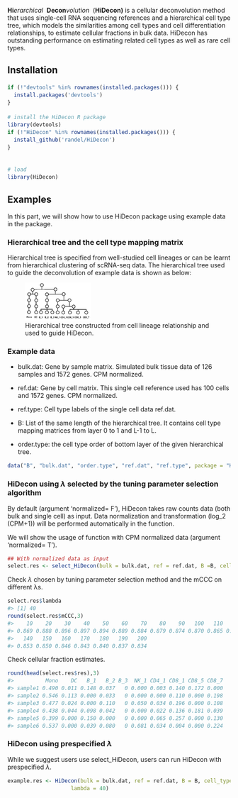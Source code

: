 
$\textbf{Hi}erarchical \ \ \textbf{Decon}volution \ \ (\textbf{HiDecon)}$
is a cellular deconvolution method that uses single-cell RNA sequencing
references and a hierarchical cell type tree, which models the
similarities among cell types and cell differentiation relationships, to
estimate cellular fractions in bulk data. HiDecon has outstanding
performance on estimating related cell types as well as rare cell types.

## Installation

``` r
if (!"devtools" %in% rownames(installed.packages())) {
  install.packages('devtools')
}

# install the HiDecon R package
library(devtools)
if (!"HiDecon" %in% rownames(installed.packages())) {
  install_github('randel/HiDecon')
}


# load
library(HiDecon)
```

## Examples

In this part, we will show how to use HiDecon package using example data
in the package.

### Hierarchical tree and the cell type mapping matrix

Hierarchical tree is specified from well-studied cell lineages or can be
learnt from hierarchical clustering of scRNA-seq data. The hierarchical
tree used to guide the deconvolution of example data is shown as below:

<figure>
<img src="tree.png" style="width:35.0%"
alt="Hierarchical tree constructed from cell lineage relationship and used to guide HiDecon." />
<figcaption aria-hidden="true">Hierarchical tree constructed from cell
lineage relationship and used to guide HiDecon.</figcaption>
</figure>

### Example data

- bulk.dat: Gene by sample matrix. Simulated bulk tissue data of 126
  samples and 1572 genes. CPM normalized.

- ref.dat: Gene by cell matrix. This single cell reference used has 100
  cells and 1572 genes. CPM normalized.

- ref.type: Cell type labels of the single cell data ref.dat.

- B: List of the same length of the hierarchical tree. It contains cell
  type mapping matrices from layer 0 to 1 and L-1 to L.

- order.type: the cell type order of bottom layer of the given
  hierarchical tree.

``` r
data("B", "bulk.dat", "order.type", "ref.dat", "ref.type", package = "HiDecon")
```

### HiDecon using $\lambda$ selected by the tuning parameter selection algorithm

By default (argument ‘normalized= F’), HiDecon takes raw counts data
(both bulk and single cell) as input. Data normalization and
transformation (log_2 (CPM+1)) will be performed
automatically in the function.

We will show the usage of function with CPM normalized data (argument
‘normalized= T’).

``` r
## With normalized data as input
select.res <- select_HiDecon(bulk = bulk.dat, ref = ref.dat, B =B, cell_type = ref.type, type_order = order.type, normalized = T)
```

Check $\lambda$ chosen by tuning parameter selection method and the mCCC
on different &lambda;s.

``` r
select.res$lambda
#> [1] 40
round(select.res$mCCC,3)
#>    10    20    30    40    50    60    70    80    90   100   110   120   130 
#> 0.869 0.888 0.896 0.897 0.894 0.889 0.884 0.879 0.874 0.870 0.865 0.861 0.857 
#>   140   150   160   170   180   190   200 
#> 0.853 0.850 0.846 0.843 0.840 0.837 0.834
```

Check cellular fraction estimates.

``` r
round(head(select.res$res),3)
#>          Mono    DC   B_1   B_2 B_3  NK_1 CD4_1 CD8_1 CD8_5 CD8_7
#> sample1 0.490 0.011 0.148 0.037   0 0.000 0.003 0.140 0.172 0.000
#> sample2 0.546 0.113 0.000 0.033   0 0.000 0.000 0.110 0.000 0.198
#> sample3 0.477 0.024 0.000 0.110   0 0.050 0.034 0.196 0.000 0.108
#> sample4 0.438 0.044 0.098 0.042   0 0.000 0.022 0.136 0.181 0.039
#> sample5 0.399 0.000 0.150 0.000   0 0.000 0.065 0.257 0.000 0.130
#> sample6 0.537 0.000 0.039 0.080   0 0.081 0.034 0.004 0.000 0.224
```

### HiDecon using prespecified $\lambda$

While we suggest users use select_HiDecon, users can run HiDecon with
prespecified $\lambda$.

``` r
example.res <- HiDecon(bulk = bulk.dat, ref = ref.dat, B = B, cell_type = ref.type, type_order = order.type,
                    lambda = 40)
```
